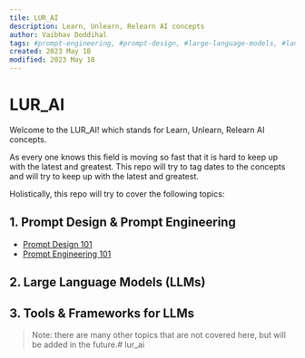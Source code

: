 ```yaml
---
tile: LUR_AI
description: Learn, Unlearn, Relearn AI concepts
author: Vaibhav Doddihal
tags: #prompt-engineering, #prompt-design, #large-language-models, #langchain
created: 2023 May 18
modified: 2023 May 18
---
```


# LUR_AI

Welcome to the LUR_AI! which stands for Learn, Unlearn, Relearn AI concepts. 

As every one knows this field is moving so fast that it is hard to keep up with the latest and greatest. This repo will try to tag dates to the concepts and will try to keep up with the latest and greatest.

Holistically, this repo will try to cover the following topics:

## 1. Prompt Design & Prompt Engineering

- [Prompt Design 101](module-001/index.md)
- [Prompt Engineering 101](module-002/index.md)


## 2. Large Language Models (LLMs)

## 3. Tools & Frameworks for LLMs

> Note: there are many other topics that are not covered here, but will be added in the future.# lur_ai



